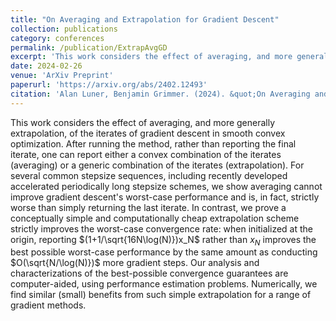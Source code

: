 ```yaml
---
title: "On Averaging and Extrapolation for Gradient Descent"
collection: publications
category: conferences
permalink: /publication/ExtrapAvgGD
excerpt: 'This work considers the effect of averaging, and more generally extrapolation, of the iterates of gradient descent in smooth convex optimization. After running the method, rather than reporting the final iterate, one can report either a convex combination of the iterates (averaging) or a generic combination of the iterates (extrapolation). For several common stepsize sequences, including recently developed accelerated periodically long stepsize schemes, we show averaging cannot improve gradient descent's worst-case performance and is, in fact, strictly worse than simply returning the last iterate. In contrast, we prove a conceptually simple and computationally cheap extrapolation scheme strictly improves the worst-case convergence rate: when initialized at the origin, reporting $(1+1/\sqrt{16N\log(N)})x_N$ rather than $x_N$ improves the best possible worst-case performance by the same amount as conducting $O(\sqrt{N/\log(N)})$ more gradient steps. Our analysis and characterizations of the best-possible convergence guarantees are computer-aided, using performance estimation problems. Numerically, we find similar (small) benefits from such simple extrapolation for a range of gradient methods.'
date: 2024-02-26
venue: 'ArXiv Preprint'
paperurl: 'https://arxiv.org/abs/2402.12493'
citation: 'Alan Luner, Benjamin Grimmer. (2024). &quot;On Averaging and Extrapolation for Gradient Descent.&quot; <i>ArXiv Preprint</i>.'
---
```


This work considers the effect of averaging, and more generally extrapolation, of the iterates of gradient descent in smooth convex optimization. After running the method, rather than reporting the final iterate, one can report either a convex combination of the iterates (averaging) or a generic combination of the iterates (extrapolation). For several common stepsize sequences, including recently developed accelerated periodically long stepsize schemes, we show averaging cannot improve gradient descent's worst-case performance and is, in fact, strictly worse than simply returning the last iterate. In contrast, we prove a conceptually simple and computationally cheap extrapolation scheme strictly improves the worst-case convergence rate: when initialized at the origin, reporting $(1+1/\sqrt{16N\log(N)})x_N$ rather than $x_N$ improves the best possible worst-case performance by the same amount as conducting $O(\sqrt{N/\log(N)})$ more gradient steps. Our analysis and characterizations of the best-possible convergence guarantees are computer-aided, using performance estimation problems. Numerically, we find similar (small) benefits from such simple extrapolation for a range of gradient methods.
